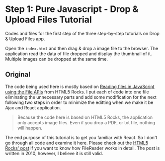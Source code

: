 # Step 1: Pure Javascript - Drop & Upload Files Tutorial

Codes and files for the first step of the three step-by-step tutorials on Drop & Upload Files app.

Open the `index.html` and then drag & drop a image file to the browser. The application read the data of file dropped and display the thumbnail of it. Multiple images can be dropped at the same time.

## Original

The code being used here is mostly based on [Reading files in JavaScript using the File APIs](https://www.html5rocks.com/en/tutorials/file/dndfiles/) from HTML5 Rocks. I put each of code into one file eliminating the unnecessary parts and add some modification for the next following two steps in order to minimize the editting when we make it be Ajax and React application.

> Because the code here is based on HTML5 Rocks, the application only accepts image files. Even if you drop a PDF, or txt file, nothing will happen.

The end purpose of this tutorial is to get you familiar with React. So I don't go through all code and examine it here. Please check out the [HTML5 Rocks' post](https://www.html5rocks.com/en/tutorials/file/dndfiles/) if you want to know how FileReader works in detail. The post is written in 2010, however, I believe it is still valid.